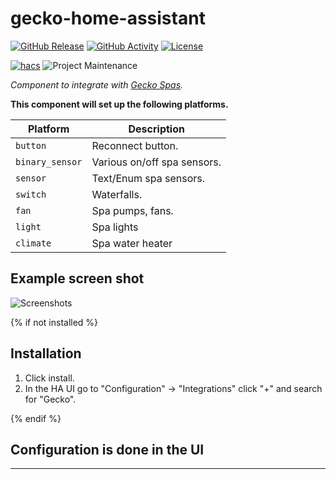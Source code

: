 # gecko-home-assistant

[![GitHub Release][releases-shield]][releases]
[![GitHub Activity][commits-shield]][commits]
[![License][license-shield]](LICENSE)

[![hacs][hacsbadge]][hacs]
![Project Maintenance][maintenance-shield]

_Component to integrate with [Gecko Spas][gecko-ha]._

**This component will set up the following platforms.**

Platform | Description
-- | --
`button` | Reconnect button.
`binary_sensor` | Various on/off spa sensors.
`sensor` | Text/Enum spa sensors.
`switch` | Waterfalls.
`fan` | Spa pumps, fans.
`light`  | Spa lights
`climate` | Spa water heater

## Example screen shot

![Screenshots][screenshotimg]

{% if not installed %}
## Installation

1. Click install.
2. In the HA UI go to "Configuration" -> "Integrations" click "+" and search for "Gecko".

{% endif %}

## Configuration is done in the UI

<!---->

***

[gecko-ha]: https://github.com/BenSeverson/gecko-home-assistant
[commits-shield]: https://img.shields.io/github/commit-activity/y/BenSeverson/gecko-home-assistant.svg?style=for-the-badge
[commits]: https://github.com/BenSeverson/gecko-home-assistant/commits/master
[hacs]: https://github.com/custom-components/hacs
[hacsbadge]: https://img.shields.io/badge/HACS-Custom-orange.svg?style=for-the-badge
[screenshotimg]: https://github.com/gazoodle/gecko-home-assistant/blob/main/screenshot.png
[forum-shield]: https://img.shields.io/badge/community-forum-brightgreen.svg?style=for-the-badge
[forum]: https://community.home-assistant.io/
[license-shield]: https://img.shields.io/github/license/gazoodle/gecko-home-assistant.svg?style=for-the-badge
[maintenance-shield]: https://img.shields.io/badge/maintainer-gazoodle%40hash.fyi-blue.svg?style=for-the-badge
[releases-shield]: https://img.shields.io/github/release/BenSeverson/gecko-home-assistant.svg?style=for-the-badge
[releases]: https://github.com/BenSeverson/gecko-home-assistant/releases
